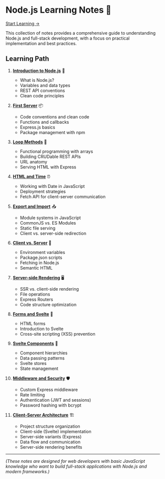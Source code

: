 # Node.js Learning Notes 🚀

[Start Learning ->](./01-introduction.md)

This collection of notes provides a comprehensive guide to understanding Node.js and full-stack development, with a focus on practical implementation and best practices.

## Learning Path

1. **[Introduction to Node.js](./00._Notes/01-introduction.md)** 🌟
   - What is Node.js?
   - Variables and data types
   - REST API conventions
   - Clean code principles

2. **[First Server](./00._Notes/02-first-server.md)** 📦
   - Code conventions and clean code
   - Functions and callbacks
   - Express.js basics
   - Package management with npm

3. **[Loop Methods](./00._Notes/03-loop-methods.md)** 🔄
   - Functional programming with arrays
   - Building CRUDable REST APIs
   - URL anatomy
   - Serving HTML with Express

4. **[HTML and Time](./00._Notes/04-html-time.md)** ⏰
   - Working with Date in JavaScript
   - Deployment strategies
   - Fetch API for client-server communication

5. **[Export and Import](./00._Notes/05-export-import.md)** 📤
   - Module systems in JavaScript
   - CommonJS vs. ES Modules
   - Static file serving
   - Client vs. server-side redirection

6. **[Client vs. Server](./00._Notes/06-client-server.md)** 🔐
   - Environment variables
   - Package.json scripts
   - Fetching in Node.js
   - Semantic HTML

7. **[Server-side Rendering](./00._Notes/07-ssr-routers.md)** 🖥️
   - SSR vs. client-side rendering
   - File operations
   - Express Routers
   - Code structure optimization

8. **[Forms and Svelte](./00._Notes/08-forms-svelte.md)** 📝
   - HTML forms
   - Introduction to Svelte
   - Cross-site scripting (XSS) prevention

9. **[Svelte Components](./00._Notes/09-svelte-components.md)** 🧩
   - Component hierarchies
   - Data passing patterns
   - Svelte stores
   - State management

10. **[Middleware and Security](./00._Notes/10-middleware-security.md)** 🛡️
    - Custom Express middleware
    - Rate limiting
    - Authentication (JWT and sessions)
    - Password hashing with bcrypt

11. **[Client-Server Architecture](./00._Notes/11-client-server-architecture.md)** 🏗️
    - Project structure organization
    - Client-side (Svelte) implementation
    - Server-side variants (Express)
    - Data flow and communication 
    - Server-side rendering benefits

---

_(These notes are designed for web developers with basic JavaScript knowledge who want to build full-stack applications with Node.js and modern frameworks.)_
